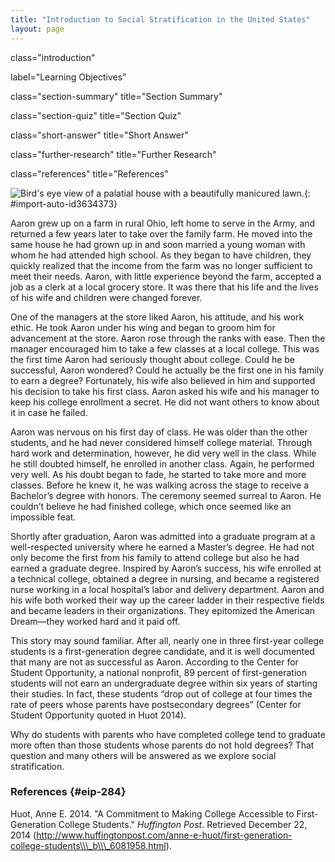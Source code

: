 ```yaml
---
title: "Introduction to Social Stratification in the United States"
layout: page
---
```



<cnx-pi data-type="cnx.flag.introduction"> class="introduction" </cnx-pi>

<cnx-pi data-type="chapter-toc">label="Learning Objectives"</cnx-pi>

<cnx-pi data-type="cnx.eoc">class="section-summary" title="Section Summary"</cnx-pi>

<cnx-pi data-type="cnx.eoc">class="section-quiz" title="Section Quiz"</cnx-pi>

<cnx-pi data-type="cnx.eoc">class="short-answer" title="Short Answer"</cnx-pi>

<cnx-pi data-type="cnx.eoc">class="further-research" title="Further Research"</cnx-pi>

<cnx-pi data-type="cnx.eoc">class="references" title="References"</cnx-pi>

 ![Bird\'s eye view of a palatial house with a beautifully manicured lawn. ](../resources/CNX_Soc2e_Figure_09_01_001.jpg "This house, formerly owned by the famous television producer, Aaron Spelling, was for a time listed for $150 million dollars. It is considered one of the most extravagant homes in the United States, and is a testament to the wealth generated in some industries. (Photo courtesy of Atwater Village Newbie/flickr)"){: #import-auto-id3634373}

Aaron grew up on a farm in rural Ohio, left home to serve in the Army, and returned a few years later to take over the family farm. He moved into the same house he had grown up in and soon married a young woman with whom he had attended high school. As they began to have children, they quickly realized that the income from the farm was no longer sufficient to meet their needs. Aaron, with little experience beyond the farm, accepted a job as a clerk at a local grocery store. It was there that his life and the lives of his wife and children were changed forever.

One of the managers at the store liked Aaron, his attitude, and his work ethic. He took Aaron under his wing and began to groom him for advancement at the store. Aaron rose through the ranks with ease. Then the manager encouraged him to take a few classes at a local college. This was the first time Aaron had seriously thought about college. Could he be successful, Aaron wondered? Could he actually be the first one in his family to earn a degree? Fortunately, his wife also believed in him and supported his decision to take his first class. Aaron asked his wife and his manager to keep his college enrollment a secret. He did not want others to know about it in case he failed.

Aaron was nervous on his first day of class. He was older than the other students, and he had never considered himself college material. Through hard work and determination, however, he did very well in the class. While he still doubted himself, he enrolled in another class. Again, he performed very well. As his doubt began to fade, he started to take more and more classes. Before he knew it, he was walking across the stage to receive a Bachelor’s degree with honors. The ceremony seemed surreal to Aaron. He couldn’t believe he had finished college, which once seemed like an impossible feat.

Shortly after graduation, Aaron was admitted into a graduate program at a well-respected university where he earned a Master’s degree. He had not only become the first from his family to attend college but also he had earned a graduate degree. Inspired by Aaron’s success, his wife enrolled at a technical college, obtained a degree in nursing, and became a registered nurse working in a local hospital’s labor and delivery department. Aaron and his wife both worked their way up the career ladder in their respective fields and became leaders in their organizations. They epitomized the American Dream—they worked hard and it paid off.

This story may sound familiar. After all, nearly one in three first-year college students is a first-generation degree candidate, and it is well documented that many are not as successful as Aaron. According to the Center for Student Opportunity, a national nonprofit, 89 percent of first-generation students will not earn an undergraduate degree within six years of starting their studies. In fact, these students “drop out of college at four times the rate of peers whose parents have postsecondary degrees” (Center for Student Opportunity quoted in Huot 2014).

Why do students with parents who have completed college tend to graduate more often than those students whose parents do not hold degrees? That question and many others will be answered as we explore social stratification.

### References   {#eip-284}

Huot, Anne E. 2014. \"A Commitment to Making College Accessible to First-Generation College Students.\" *Huffington Post*. Retrieved December 22, 2014 (http://www.huffingtonpost.com/anne-e-huot/first-generation-college-students\\\_b\\\_6081958.html).

